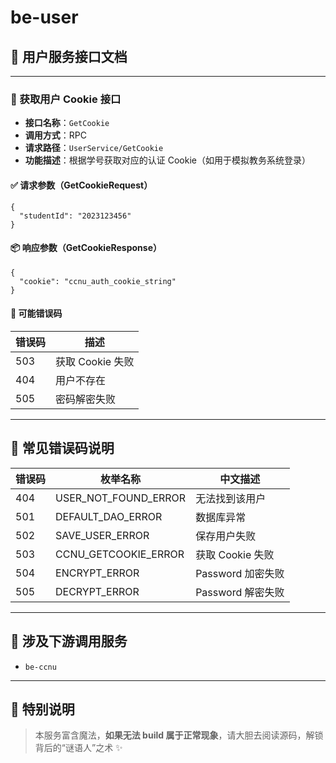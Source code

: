 # be-user

## 📘 用户服务接口文档

------

### 🍪 获取用户 Cookie 接口

- **接口名称**：`GetCookie`
- **调用方式**：RPC
- **请求路径**：`UserService/GetCookie`
- **功能描述**：根据学号获取对应的认证 Cookie（如用于模拟教务系统登录）

#### ✅ 请求参数（GetCookieRequest）

```
{
  "studentId": "2023123456"
}
```

#### 📦 响应参数（GetCookieResponse）

```
{
  "cookie": "ccnu_auth_cookie_string"
}
```

#### 🚨 可能错误码

| 错误码 | 描述             |
| ------ | ---------------- |
| 503    | 获取 Cookie 失败 |
| 404    | 用户不存在       |
| 505    | 密码解密失败     |

------

## 🧾 常见错误码说明

| 错误码 | 枚举名称             | 中文描述          |
| ------ | -------------------- | ----------------- |
| 404    | USER_NOT_FOUND_ERROR | 无法找到该用户    |
| 501    | DEFAULT_DAO_ERROR    | 数据库异常        |
| 502    | SAVE_USER_ERROR      | 保存用户失败      |
| 503    | CCNU_GETCOOKIE_ERROR | 获取 Cookie 失败  |
| 504    | ENCRYPT_ERROR        | Password 加密失败 |
| 505    | DECRYPT_ERROR        | Password 解密失败 |

------

## 🔗 涉及下游调用服务

- `be-ccnu`

------

## 🧙 特别说明

> 本服务富含魔法，**如果无法 build 属于正常现象**，请大胆去阅读源码，解锁背后的“谜语人”之术 ✨
